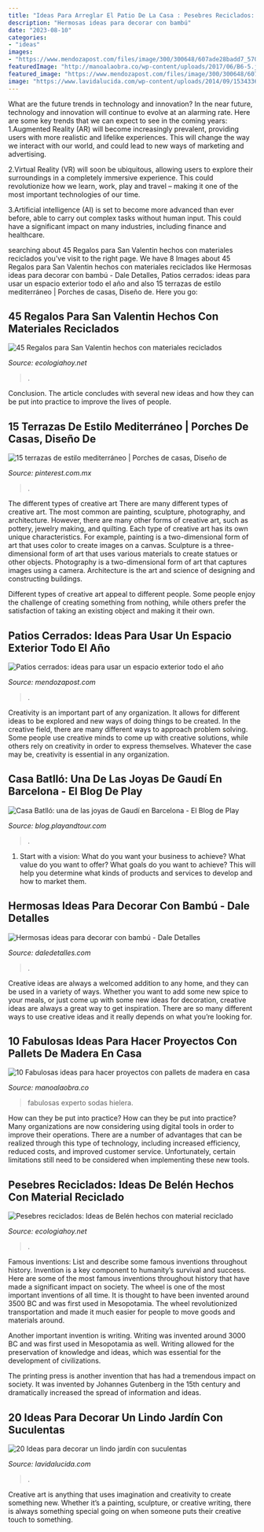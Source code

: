```yaml
---
title: "Ideas Para Arreglar El Patio De La Casa : Pesebres Reciclados: Ideas De Belén Hechos Con Material Reciclado"
description: "Hermosas ideas para decorar con bambú"
date: "2023-08-10"
categories:
- "ideas"
images:
- "https://www.mendozapost.com/files/image/300/300648/607ade28badd7_570_882!.jpg?s=8d007319c6d03b0a928c97bbc3542a9c&amp;d=1618665004"
featuredImage: "http://manoalaobra.co/wp-content/uploads/2017/06/B6-5.jpg"
featured_image: "https://www.mendozapost.com/files/image/300/300648/607ade28badd7_570_882!.jpg?s=8d007319c6d03b0a928c97bbc3542a9c&amp;d=1618665004"
image: "https://www.lavidalucida.com/wp-content/uploads/2014/09/1534336_187117581488707_599128456_n.jpg"
---
```



What are the future trends in technology and innovation?
In the near future, technology and innovation will continue to evolve at an alarming rate. Here are some key trends that we can expect to see in the coming years:
1.Augmented Reality (AR) will become increasingly prevalent, providing users with more realistic and lifelike experiences. This will change the way we interact with our world, and could lead to new ways of marketing and advertising.

2.Virtual Reality (VR) will soon be ubiquitous, allowing users to explore their surroundings in a completely immersive experience. This could revolutionize how we learn, work, play and travel – making it one of the most important technologies of our time.

3.Artificial intelligence (AI) is set to become more advanced than ever before, able to carry out complex tasks without human input. This could have a significant impact on many industries, including finance and healthcare.

	

		
searching about 45 Regalos para San Valentin hechos con materiales reciclados you've visit to the right page. We have 8 Images about 45 Regalos para San Valentin hechos con materiales reciclados like Hermosas ideas para decorar con bambú - Dale Detalles, Patios cerrados: ideas para usar un espacio exterior todo el año and also 15 terrazas de estilo mediterráneo | Porches de casas, Diseño de. Here you go:
		
    
## 45 Regalos Para San Valentin Hechos Con Materiales Reciclados

<img loading=lazy src="https://ecologiahoy.net/wp-content/uploads/2017/01/imagen-115.jpg" onerror="this.onerror=null;this.src='https://tse3.mm.bing.net/th?id=OIP.H8ZNhaxK3PwXjkvwOxY62AHaHa&amp;pid=15.1';" alt="45 Regalos para San Valentin hechos con materiales reciclados">

_Source: ecologiahoy.net_

>. 

	

Conclusion.
The article concludes with several new ideas and how they can be put into practice to improve the lives of people.

    
## 15 Terrazas De Estilo Mediterráneo | Porches De Casas, Diseño De

<img loading=lazy src="https://i.pinimg.com/736x/6c/a5/3c/6ca53c03a50a655ea5c9f6fe4869ab95.jpg" onerror="this.onerror=null;this.src='https://tse3.mm.bing.net/th?id=OIP.asqwG1NlMChc3aVLMl0JxgHaJ3&amp;pid=15.1';" alt="15 terrazas de estilo mediterráneo | Porches de casas, Diseño de">

_Source: pinterest.com.mx_

>. 

	

The different types of creative art
There are many different types of creative art. The most common are painting, sculpture, photography, and architecture. However, there are many other forms of creative art, such as pottery, jewelry making, and quilting.
Each type of creative art has its own unique characteristics. For example, painting is a two-dimensional form of art that uses color to create images on a canvas. Sculpture is a three-dimensional form of art that uses various materials to create statues or other objects. Photography is a two-dimensional form of art that captures images using a camera. Architecture is the art and science of designing and constructing buildings.

Different types of creative art appeal to different people. Some people enjoy the challenge of creating something from nothing, while others prefer the satisfaction of taking an existing object and making it their own.

    
## Patios Cerrados: Ideas Para Usar Un Espacio Exterior Todo El Año

<img loading=lazy src="https://www.mendozapost.com/files/image/300/300648/607ade28badd7_570_882!.jpg?s=8d007319c6d03b0a928c97bbc3542a9c&amp;d=1618665004" onerror="this.onerror=null;this.src='https://tse4.mm.bing.net/th?id=OIP.1-QlR37ASeDU4xXAChjOHgHaLd&amp;pid=15.1';" alt="Patios cerrados: ideas para usar un espacio exterior todo el año">

_Source: mendozapost.com_

>. 

	

Creativity is an important part of any organization. It allows for different ideas to be explored and new ways of doing things to be created. In the creative field, there are many different ways to approach problem solving. Some people use creative minds to come up with creative solutions, while others rely on creativity in order to express themselves. Whatever the case may be, creativity is essential in any organization.

    
## Casa Batlló: Una De Las Joyas De Gaudí En Barcelona - El Blog De Play

<img loading=lazy src="https://blog.playandtour.com/wp-content/uploads/2019/12/iStock-172710932.jpg" onerror="this.onerror=null;this.src='https://tse2.mm.bing.net/th?id=OIP.0JlEKiLzGSeXwP6Po-sLwQHaE7&amp;pid=15.1';" alt="Casa Batlló: una de las joyas de Gaudí en Barcelona - El Blog de Play">

_Source: blog.playandtour.com_

>. 

	

1. Start with a vision: What do you want your business to achieve? What value do you want to offer? What goals do you want to achieve? This will help you determine what kinds of products and services to develop and how to market them.

    
## Hermosas Ideas Para Decorar Con Bambú - Dale Detalles

<img loading=lazy src="https://www.daledetalles.com/wp-content/uploads/2017/01/decoracion-con-bambu2.jpg" onerror="this.onerror=null;this.src='https://tse4.mm.bing.net/th?id=OIP.HaQGnU9GPSsWytQAznTAugHaLH&amp;pid=15.1';" alt="Hermosas ideas para decorar con bambú - Dale Detalles">

_Source: daledetalles.com_

>. 

	

Creative ideas are always a welcomed addition to any home, and they can be used in a variety of ways. Whether you want to add some new spice to your meals, or just come up with some new ideas for decoration, creative ideas are always a great way to get inspiration. There are so many different ways to use creative ideas and it really depends on what you’re looking for.

    
## 10 Fabulosas Ideas Para Hacer Proyectos Con Pallets De Madera En Casa

<img loading=lazy src="http://manoalaobra.co/wp-content/uploads/2017/06/B6-5.jpg" onerror="this.onerror=null;this.src='https://tse1.mm.bing.net/th?id=OIP.0HHjIi3yQz7EJoF0_cJlLQHaG4&amp;pid=15.1';" alt="10 Fabulosas ideas para hacer proyectos con pallets de madera en casa">

_Source: manoalaobra.co_

>fabulosas experto sodas hielera. 

	

How can they be put into practice?
How can they be put into practice? Many organizations are now considering using digital tools in order to improve their operations.  There are a number of advantages that can be realized through this type of technology, including increased efficiency, reduced costs, and improved customer service. Unfortunately, certain limitations still need to be considered when implementing these new tools.

    
## Pesebres Reciclados: Ideas De Belén Hechos Con Material Reciclado

<img loading=lazy src="http://ecologiahoy.net/wp-content/uploads/2016/12/file_20131212085922.jpg" onerror="this.onerror=null;this.src='https://tse3.mm.bing.net/th?id=OIP.eWNA4SGvKpRIhBTtv4fkpgHaFh&amp;pid=15.1';" alt="Pesebres reciclados: Ideas de Belén hechos con material reciclado">

_Source: ecologiahoy.net_

>. 

	

Famous inventions: List and describe some famous inventions throughout history.
Invention is a key component to humanity’s survival and success. Here are some of the most famous inventions throughout history that have made a significant impact on society.
The wheel is one of the most important inventions of all time. It is thought to have been invented around 3500 BC and was first used in Mesopotamia. The wheel revolutionized transportation and made it much easier for people to move goods and materials around.

Another important invention is writing. Writing was invented around 3000 BC and was first used in Mesopotamia as well. Writing allowed for the preservation of knowledge and ideas, which was essential for the development of civilizations.

The printing press is another invention that has had a tremendous impact on society. It was invented by Johannes Gutenberg in the 15th century and dramatically increased the spread of information and ideas.

    
## 20 Ideas Para Decorar Un Lindo Jardín Con Suculentas

<img loading=lazy src="https://www.lavidalucida.com/wp-content/uploads/2014/09/1534336_187117581488707_599128456_n.jpg" onerror="this.onerror=null;this.src='https://tse1.mm.bing.net/th?id=OIP.VYEZimbtUC--piMRCR7BTgHaJ4&amp;pid=15.1';" alt="20 Ideas para decorar un lindo jardín con suculentas">

_Source: lavidalucida.com_

>. 

	

Creative art is anything that uses imagination and creativity to create something new. Whether it’s a painting, sculpture, or creative writing, there is always something special going on when someone puts their creative touch to something.


